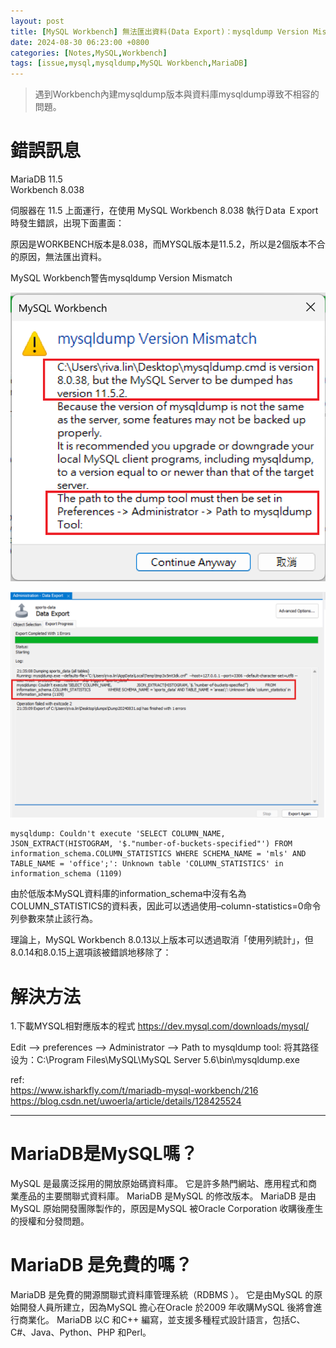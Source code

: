 ```yaml
---
layout: post
title: [MySQL Workbench] 無法匯出資料(Data Export)：mysqldump Version Mismatch。log:MySQL Workbench Database Export Error Unknown table column statistics in information schema 1109.
date: 2024-08-30 06:23:00 +0800
categories: [Notes,MySQL,Workbench]
tags: [issue,mysql,mysqldump,MySQL Workbench,MariaDB]
---
```



> 遇到Workbench內建mysqldump版本與資料庫mysqldump導致不相容的問題。

# 錯誤訊息

MariaDB 11.5        
Workbench 8.038          

伺服器在 11.5 上面運行，在使用 MySQL Workbench 8.038 執行Ｄata Ｅxport 時發生錯誤，出現下面畫面：

原因是WORKBENCH版本是8.038，而MYSQL版本是11.5.2，所以是2個版本不合的原因，無法匯出資料。


MySQL Workbench警告mysqldump Version Mismatch   

![](/assets/img/post/mysql-workbench-mysqldump-export-error.png)


![](/assets/img/post/mysql-workbench-mysqldump-export-error-log.png)
```
mysqldump: Couldn't execute 'SELECT COLUMN_NAME, JSON_EXTRACT(HISTOGRAM, '$."number-of-buckets-specified"') FROM information_schema.COLUMN_STATISTICS WHERE SCHEMA_NAME = 'mls' AND TABLE_NAME = 'office';': Unknown table 'COLUMN_STATISTICS' in information_schema (1109)
```

由於低版本MySQL資料庫的information_schema中沒有名為COLUMN_STATISTICS的資料表，因此可以透過使用–column-statistics=0命令列參數來禁止該行為。

理論上，MySQL Workbench 8.0.13以上版本可以透過取消「使用列統計」，但8.0.14和8.0.15上選項該被錯誤地移除了：

# 解決方法

1.下載MYSQL相對應版本的程式 
<https://dev.mysql.com/downloads/mysql/>


Edit --> preferences --> Administrator --> Path to mysqldump tool: 将其路径设为：C:\Program Files\MySQL\MySQL Server 5.6\bin\mysqldump.exe






ref:      
<https://www.isharkfly.com/t/mariadb-mysql-workbench/216>         
<https://blog.csdn.net/uwoerla/article/details/128425524>


---


# MariaDB是MySQL嗎？

MySQL 是最廣泛採用的開放原始碼資料庫。 它是許多熱門網站、應用程式和商業產品的主要關聯式資料庫。 MariaDB 是MySQL 的修改版本。 MariaDB 是由MySQL 原始開發團隊製作的，原因是MySQL 被Oracle Corporation 收購後產生的授權和分發問題。

# MariaDB 是免費的嗎？      

MariaDB 是免費的開源關聯式資料庫管理系統（RDBMS ）。 它是由MySQL 的原始開發人員所建立，因為MySQL 擔心在Oracle 於2009 年收購MySQL 後將會進行商業化。 MariaDB 以C 和C++ 編寫，並支援多種程式設計語言，包括C、C#、Java、Python、PHP 和Perl。